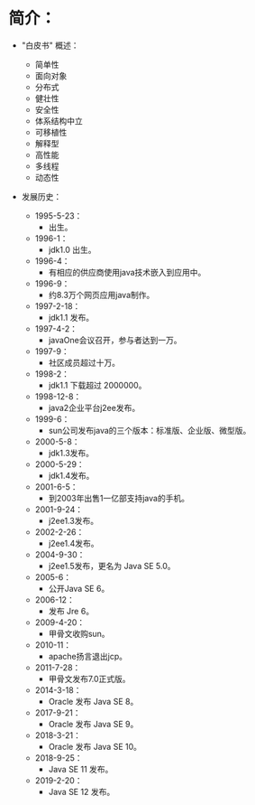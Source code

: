 # 简介：
- "白皮书" 概述：
    - 简单性
    - 面向对象
    - 分布式
    - 健壮性
    - 安全性
    - 体系结构中立
    - 可移植性
    - 解释型
    - 高性能
    - 多线程
    - 动态性

- 发展历史：
    - 1995-5-23：
        - 出生。
    - 1996-1：
        - jdk1.0 出生。
    - 1996-4：
        - 有相应的供应商使用java技术嵌入到应用中。
    - 1996-9：
        - 约8.3万个网页应用java制作。
    - 1997-2-18：
        - jdk1.1 发布。
    - 1997-4-2：
        - javaOne会议召开，参与者达到一万。
    - 1997-9：
        - 社区成员超过十万。
    - 1998-2：
        - jdk1.1 下载超过 2000000。
    - 1998-12-8：
        - java2企业平台j2ee发布。
    - 1999-6：
        - sun公司发布java的三个版本：标准版、企业版、微型版。
    - 2000-5-8：
        - jdk1.3发布。
    - 2000-5-29：
        - jdk1.4发布。
    - 2001-6-5：
        - 到2003年出售1一亿部支持java的手机。
    - 2001-9-24：
        - j2ee1.3发布。
    - 2002-2-26：
        - j2ee1.4发布。
    - 2004-9-30：
        - j2ee1.5发布，更名为 Java SE 5.0。
    - 2005-6：
        - 公开Java SE 6。
    - 2006-12：
        - 发布 Jre 6。
    - 2009-4-20：
        - 甲骨文收购sun。
    - 2010-11：
        - apache扬言退出jcp。
    - 2011-7-28：
        - 甲骨文发布7.0正式版。
    - 2014-3-18：
        - Oracle 发布 Java SE 8。
    - 2017-9-21：
        - Oracle 发布 Java SE 9。
    - 2018-3-21：
        - Oracle 发布 Java SE 10。
    - 2018-9-25：
        - Java SE 11 发布。
    - 2019-2-20：
        - Java SE 12 发布。